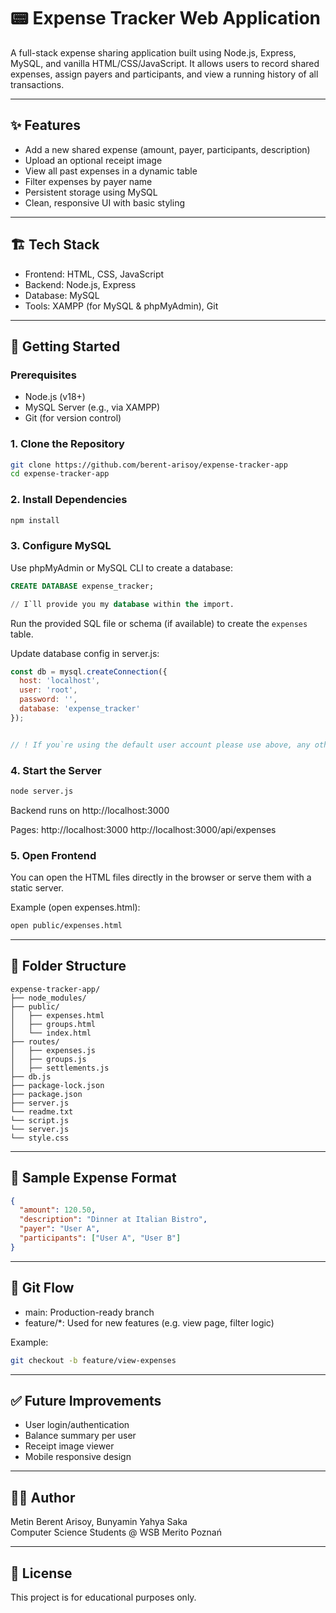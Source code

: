 # 📟 Expense Tracker Web Application

A full-stack expense sharing application built using Node.js, Express, MySQL, and vanilla HTML/CSS/JavaScript. It allows users to record shared expenses, assign payers and participants, and view a running history of all transactions.

---

## ✨ Features

- Add a new shared expense (amount, payer, participants, description)
- Upload an optional receipt image
- View all past expenses in a dynamic table
- Filter expenses by payer name
- Persistent storage using MySQL
- Clean, responsive UI with basic styling

---

## 🏗️ Tech Stack

- Frontend: HTML, CSS, JavaScript
- Backend: Node.js, Express
- Database: MySQL
- Tools: XAMPP (for MySQL & phpMyAdmin), Git

---

## 🚀 Getting Started

### Prerequisites

- Node.js (v18+)
- MySQL Server (e.g., via XAMPP)
- Git (for version control)

### 1. Clone the Repository

```bash
git clone https://github.com/berent-arisoy/expense-tracker-app
cd expense-tracker-app
```

### 2. Install Dependencies

```bash
npm install
```

### 3. Configure MySQL

Use phpMyAdmin or MySQL CLI to create a database:

```sql
CREATE DATABASE expense_tracker;

// I`ll provide you my database within the import.
```

Run the provided SQL file or schema (if available) to create the `expenses` table.

Update database config in server.js:
```js
const db = mysql.createConnection({
  host: 'localhost',
  user: 'root',
  password: '',
  database: 'expense_tracker'
});


// ! If you`re using the default user account please use above, any other accounts made by user needs to be double checked here.
```

### 4. Start the Server

```bash
node server.js
```

Backend runs on http://localhost:3000

Pages: 
http://localhost:3000
http://localhost:3000/api/expenses

### 5. Open Frontend

You can open the HTML files directly in the browser or serve them with a static server.

Example (open expenses.html):

```bash
open public/expenses.html
```

---

## 📁 Folder Structure

```
expense-tracker-app/
├── node_modules/
├── public/
│   ├── expenses.html
│   ├── groups.html
│   └── index.html
├── routes/
│   ├── expenses.js
│   ├── groups.js
│   ├── settlements.js
├── db.js
├── package-lock.json
├── package.json
├── server.js
└── readme.txt
└── script.js
└── server.js
└── style.css
```

---

## 💾 Sample Expense Format

```json
{
  "amount": 120.50,
  "description": "Dinner at Italian Bistro",
  "payer": "User A",
  "participants": ["User A", "User B"]
}
```

---

## 🔀 Git Flow

- main: Production-ready branch
- feature/*: Used for new features (e.g. view page, filter logic)

Example:

```bash
git checkout -b feature/view-expenses
```

---

## ✅ Future Improvements

- User login/authentication
- Balance summary per user
- Receipt image viewer
- Mobile responsive design

---

## 🧑‍💻 Author
Metin Berent Arisoy,
Bunyamin Yahya Saka  
Computer Science Students @ WSB Merito Poznań  

---

## 📜 License

This project is for educational purposes only.

